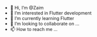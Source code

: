 - 👋 Hi, I’m @Zaim
- 👀 I’m interested in Flutter development 
- 🌱 I’m currently learning Flutter 
- 💞️ I’m looking to collaborate on ...
- 📫 How to reach me ...

<!---
ZachLenx/ZachLenx is a ✨ special ✨ repository because its `README.md` (this file) appears on your GitHub profile.
You can click the Preview link to take a look at your changes.
--->
